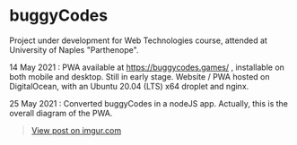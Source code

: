 # buggyCodes
Project under development for Web Technologies course, attended at University of Naples "Parthenope".

14 May 2021 : PWA available at https://buggycodes.games/ , installable on both mobile and desktop. Still in early stage.
              Website / PWA hosted on DigitalOcean, with an Ubuntu 20.04 (LTS) x64 droplet and nginx.

25 May 2021 : Converted buggyCodes in a nodeJS app.
              Actually, this is the overall diagram of the PWA.
              <blockquote class="imgur-embed-pub" lang="en" data-id="zffETFE"><a href="https://imgur.com/zffETFE">View post on imgur.com</a></blockquote>
